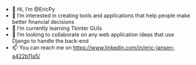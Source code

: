 - 👋 Hi, I’m @EricPy
- 👀 I’m interested in creating tools and applications that help people make better financial decisions 
- 🌱 I’m currently learning Tkinter GUIs
- 💞️ I’m looking to collaborate on any web application ideas that use Django to handle the back-end
- 📫 You can reach me on https://www.linkedin.com/in/eric-jansen-a422b11a5/

<!---
EricPy/EricPy is a ✨ special ✨ repository because its `README.md` (this file) appears on your GitHub profile.
You can click the Preview link to take a look at your changes.
--->
